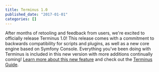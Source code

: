 ```yaml
---
title: Terminus 1.0
published_date: "2017-01-01"
categories: []
---
```

After months of retooling and feedback from users, we're excited to officially release Terminus 1.0! This release comes with a commitment to backwards compatibility for scripts and plugins, as well as a new core engine based on Symfony Console. Everything you've been doing with Terminus is included in this new version with more additions continually coming! [Learn more about this new feature](https://pantheon.io/features/command-line-interface) and check out the [Terminus Guide](/terminus).
